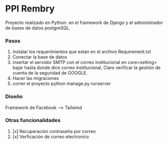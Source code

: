 # PPI Rembry

Proyecto realizado en Python. en el framework de Django y el administrador de bases de datos postgreSQL.

### Pasos

1. Instalar los requerimientos que estan en el archivo Requirement.txt
2. Conectar la base de datos
3. insertar el servidor SMTP con el correo institucional en core>setting> bajar hasta donde dice correo institucional, Claro verificar la gestión de cuenta de la seguridad de GOOGLE.
4. Hacer las migraciones
5. correr el proyecto python manage.py runserver


### Diseño

Framework de Facebook --> Tailwind

### Otras funcionalidades

1. [x] Recuperación contraseña por correo
1. [x] Verficación de correo electronico


